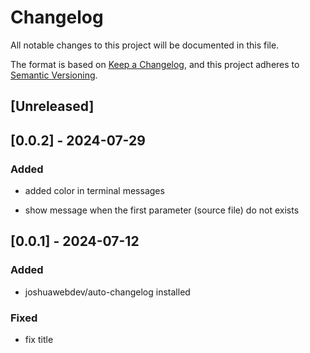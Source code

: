 # Changelog

All notable changes to this project will be documented in this file.

The format is based on [Keep a Changelog](https://keepachangelog.com/en/1.1.0/), and this project adheres to [Semantic Versioning](https://semver.org/spec/v2.0.0.html).

## [Unreleased]


## [0.0.2] - 2024-07-29

### Added

 - added color in terminal messages
<!-- commit e301bbf (HEAD -> main, tag: v0.0.2)
Author: Josué Barros da Silva <josue.barros1986@gmail.com>
Date:   2024-07-29

    added color in terminal messages

-->

- show message when the first parameter (source file) do not exists
<!-- 
commit 5da1fb6 (origin/main, origin/HEAD)
Author: Josué Barros da Silva <josue.barros1986@gmail.com>
Date:   2024-07-12

    show message when the first parameter (source file) do not exists
-->

## [0.0.1] - 2024-07-12

### Added

- joshuawebdev/auto-changelog installed
<!-- 
commit 7698aceccf0809eba106529ea18840d0d76005d5 (tag: v0.0.1)
Author: Josué Barros da Silva <josue.barros1986@gmail.com>
Date:   Fri Jul 12 10:51:38 2024 -0300

    joshuawebdev/auto-changelog installed
-->

### Fixed

- fix title
<!-- 
commit c3b02b9
Author: Josué Barros da Silva <josue.barros1986@gmail.com>
Date:   2023-12-01

    fix title
-->
